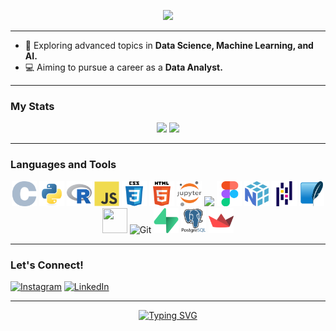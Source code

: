 <p align="center">
  <img src="https://capsule-render.vercel.app/api?type=waving&height=300&color=gradient&text=Hi!%20I'm%20Keith&desc=4th%20Year%20-%20BS%20Data%20Science%20Student&descAlign=50&descAlignY=50&fontAlignY=35"/>
</p>

---
- 🌱 Exploring advanced topics in **Data Science, Machine Learning, and AI.**
- 💻 Aiming to pursue a career as a **Data Analyst.**

---

### My Stats

<p align="center">
  <img src="https://github-readme-stats.vercel.app/api?username=keithlaspona&theme=blue-green&hide_border=true&include_all_commits=false&count_private=true&rank_icon=github&hide=issues,contribs&card_width=400&line_height=30"/>
  <img src="https://github-readme-stats.vercel.app/api/top-langs/?username=keithlaspona&theme=blue-green&hide_border=true&hide_title=true&layout=compact&card_width=400"/>
</p>

---

### Languages and Tools

<div align="center">
  <img src="https://raw.githubusercontent.com/devicons/devicon/master/icons/c/c-original.svg" alt="C" width="40" height="40"/>
  <img src="https://raw.githubusercontent.com/devicons/devicon/master/icons/python/python-original.svg" alt="Python" width="40" height="40"/>
  <img src="https://raw.githubusercontent.com/devicons/devicon/master/icons/r/r-original.svg" alt="R" width="40" height="40"/>
  <img src="https://raw.githubusercontent.com/devicons/devicon/master/icons/javascript/javascript-original.svg" alt="JavaScript" width="40" height="40"/>
  <img src="https://raw.githubusercontent.com/devicons/devicon/master/icons/css3/css3-original-wordmark.svg" alt="CSS" width="40" height="40"/>
  <img src="https://raw.githubusercontent.com/devicons/devicon/master/icons/html5/html5-original-wordmark.svg" alt="HTML" width="40" height="40"/>
  <img src="https://github.com/devicons/devicon/blob/master/icons/jupyter/jupyter-original-wordmark.svg" width="40" height="40"/>
  <img src="https://upload.wikimedia.org/wikipedia/commons/archive/d/d0/20221103151430%21Google_Colaboratory_SVG_Logo.svg" width="40"/>
  <img src="https://github.com/devicons/devicon/blob/master/icons/figma/figma-original.svg" width="40" height="40"/>
  <img src="https://github.com/devicons/devicon/blob/master/icons/numpy/numpy-original.svg" width="40" height="40"/>
  <img src="https://github.com/devicons/devicon/blob/master/icons/pandas/pandas-original.svg" width="40" height="40"/>
  <img src="https://github.com/devicons/devicon/blob/master/icons/sqlite/sqlite-original.svg" width="40" height="40"/>
  <img src="https://upload.wikimedia.org/wikipedia/commons/9/91/QGIS_logo_new.svg" width="40" height="40"/>
  <img src="https://www.vectorlogo.zone/logos/git-scm/git-scm-icon.svg" alt="Git" width="40" height="40"/>
  <img src="https://github.com/devicons/devicon/blob/master/icons/supabase/supabase-original.svg" width="40" height="40"/>
  <img src="https://raw.githubusercontent.com/devicons/devicon/master/icons/postgresql/postgresql-original-wordmark.svg" alt="PostgreSQL" width="40" height="40"/>
  <img src="https://raw.githubusercontent.com/devicons/devicon/master/icons/streamlit/streamlit-original.svg" alt="Streamlit" width="40" height="40"/>
</div>

---

### Let's Connect!

[![Instagram](https://img.shields.io/badge/Instagram-%23E4405F.svg?logo=Instagram&logoColor=white)](https://instagram.com/kthdbln) [![LinkedIn](https://img.shields.io/badge/LinkedIn-%230077B5.svg?logo=linkedin&logoColor=white)](https://linkedin.com/in/keithlaspona) 

---

<div align="center">
  <a href="https://git.io/typing-svg">
    <img src="https://readme-typing-svg.demolab.com?font=Poppins&pause=1000&color=488DF7&vCenter=true&width=470&lines=Growing+through+challenges;One+data-driven+decision+at+a+time.+%F0%9F%92%99" 
         alt="Typing SVG" />
  </a>
</div>
